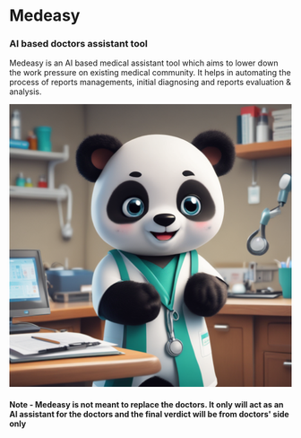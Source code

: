 # Medeasy
### AI based doctors assistant tool 

Medeasy is an AI based medical assistant tool which aims to lower down the work pressure on existing medical community. 
It helps in automating the process of reports managements, initial diagnosing and reports evaluation & analysis. 

![img.png](assets/img.png)


#### Note - Medeasy is not meant to replace the doctors. It only will act as an AI assistant for the doctors and the final verdict will be from doctors' side only